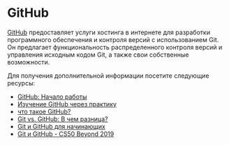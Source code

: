 # GitHub

[GitHub](https://github.com) предоставляет услуги хостинга в интернете для разработки программного обеспечения и контроля версий с использованием Git. Он предлагает функциональность распределенного контроля версий и управления исходным кодом Git, а также свои собственные возможности.

Для получения дополнительной информации посетите следующие ресурсы:

- [GitHub: Начало работы](https://docs.github.com/en/get-started/quickstart/hello-world)
- [Изучение GitHub через практику](https://skills.github.com/)
- [что такое GitHub?](https://www.youtube.com/watch?v=w3jLJU7DT5E)
- [Git vs. GitHub: В чем разница?](https://www.youtube.com/watch?v=wpISo9TNjfU)
- [Git и GitHub для начинающих](https://www.youtube.com/watch?v=RGOj5yH7evk)
- [Git и GitHub - CS50 Beyond 2019](https://www.youtube.com/watch?v=eulnSXkhE7I)
